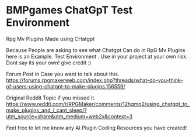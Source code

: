# BMPgames ChatGpT Test Environment
Rpg Mv Plugins Made using CHatgpt



Because People are asking to see what Chatgpt Can do in RpG Mv Plugins here is an Example. Test Environment . Use in your project at your own risk. Dont say its your own! give credit :)


Forum Post in Case you want to talk about this. 
https://forums.rpgmakerweb.com/index.php?threads/what-do-you-think-of-users-using-chatgpt-to-make-plugins.156559/

Original Reddit Topic if you missed it.
https://www.reddit.com/r/RPGMaker/comments/12hgmq2/using_chatgpt_to_make_plugins_and_i_cant_sleep/?utm_source=share&utm_medium=web2x&context=3

Feel free to let me know any AI Plugin Coding Resources you have created!


